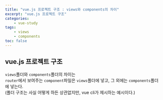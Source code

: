 ```yaml
--- 
title: "vue.js 프로젝트 구조 : views와 components의 차이" 
excerpt: "vue.js 프로젝트 구조"
categories: 
    - vue-study
tags: 
    - views
    - components
toc: false
--- 
```

## vue.js 프로젝트 구조

`views`폴더와 `components`폴더의 차이는  
`router`에서 보여주는 `component`파일은 `views`폴더에 넣고, 그 외에는 `components`폴더에 넣는다.  
(폴더 구조는 사실 어떻게 하든 상관없지만, vue cli가 제시하는 예시이다.)

